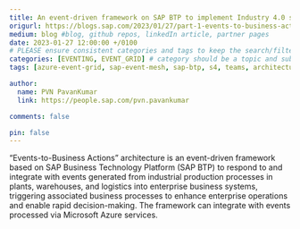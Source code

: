 ```yaml
---
title: An event-driven framework on SAP BTP to implement Industry 4.0 scenarios with Microsoft Azure - PART 1
origurl: https://blogs.sap.com/2023/01/27/part-1-events-to-business-actions-architecture-an-event-driven-framework-on-sap-btp-to-implement-industry-4.0-scenarios-with-microsoft-azure-services/
medium: blog #blog, github repos, linkedIn article, partner pages
date: 2023-01-27 12:00:00 +/0100
# PLEASE ensure consistent categories and tags to keep the search/filtering meaningful!
categories: [EVENTING, EVENT_GRID] # category should be a topic and sub-category primary product
tags: [azure-event-grid, sap-event-mesh, sap-btp, s4, teams, architecture]     # TAG names should always be lowercase

author:
  name: PVN PavanKumar
  link: https://people.sap.com/pvn.pavankumar

comments: false

pin: false
---
```

“Events-to-Business Actions” architecture is an event-driven framework based on SAP Business Technology Platform (SAP BTP) to respond to and integrate with events generated from industrial production processes in plants, warehouses, and logistics into enterprise business systems, triggering associated business processes to enhance enterprise operations and enable rapid decision-making. The framework can integrate with events processed via Microsoft Azure services.
